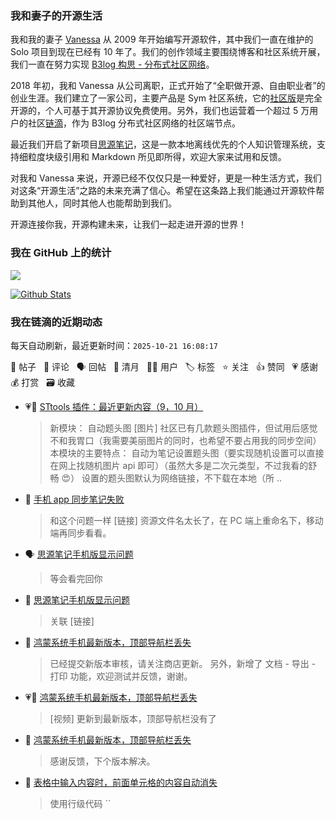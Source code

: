 ### 我和妻子的开源生活

我和我的妻子 [Vanessa](https://github.com/Vanessa219) 从 2009 年开始编写开源软件，其中我们一直在维护的 Solo 项目到现在已经有 10 年了。我们的创作领域主要围绕博客和社区系统开展，我们一直在努力实现 [B3log 构思 - 分布式社区网络](https://ld246.com/article/1546941897596)。

2018 年初，我和 Vanessa 从公司离职，正式开始了“全职做开源、自由职业者”的创业生涯。我们建立了一家公司，主要产品是 Sym 社区系统，它的[社区版](https://github.com/88250/symphony)是完全开源的，个人可基于其开源协议免费使用。另外，我们也运营着一个超过 5 万用户的社区[链滴](https://ld246.com)，作为 B3log 分布式社区网络的社区端节点。

最近我们开启了新项目[思源笔记](https://github.com/siyuan-note/siyuan)，这是一款本地离线优先的个人知识管理系统，支持细粒度块级引用和 Markdown 所见即所得，欢迎大家来试用和反馈。

对我和 Vanessa 来说，开源已经不仅仅只是一种爱好，更是一种生活方式，我们对这条“开源生活”之路的未来充满了信心。希望在这条路上我们能通过开源软件帮助到其他人，同时其他人也能帮助到我们。

开源连接你我，开源构建未来，让我们一起走进开源的世界！

### 我在 GitHub 上的统计

<a title="Hits" target="_blank" href="https://github.com/88250/88250"><img src="https://hits.b3log.org/88250/88250.svg"></a>

[![Github Stats](https://github-readme-stats.vercel.app/api?username=88250&theme=tokyonight&show_icons=true)](https://github.com/88250)

<!--events start -->

### 我在链滴的近期动态

每天自动刷新，最近更新时间：`2025-10-21 16:08:17`

📝 帖子 &nbsp; 💬 评论 &nbsp; 🗣 回帖 &nbsp; 🌙 清月 &nbsp; 👨‍💻 用户 &nbsp; 🏷️ 标签 &nbsp; ⭐️ 关注 &nbsp; 👍 赞同 &nbsp; 💗 感谢 &nbsp; 💰 打赏 &nbsp; 🗃 收藏

* 💗📝 [STtools 插件：最近更新内容（9，10 月）](https://ld246.com/article/1760977116942)

  > 新模块： 自动题头图 [图片] 社区已有几款题头图插件，但试用后感觉不和我胃口（我需要美丽图片的同时，也希望不要占用我的同步空间） 本模块的主要特点： 自动为笔记设置题头图（要实现随机设置可以直接在网上找随机图片 api 即可）（虽然大多是二次元类型，不过我看的舒畅 😍） 设置的题头图默认为网络链接，不下载在本地（所 ..
* 💬 [手机 app 同步笔记失败](https://ld246.com/article/1760866325341/comment/1761010983940#comments)

  > 和这个问题一样 [链接] 资源文件名太长了，在 PC 端上重命名下，移动端再同步看看。
* 🗣 [思源笔记手机版显示问题](https://ld246.com/article/1760972288287/comment/1761007322237#comments)

  > 等会看完回你
* 💬 [思源笔记手机版显示问题](https://ld246.com/article/1760972288287/comment/1760972801028#comments)

  > 关联 [链接]
* 💬 [鸿蒙系统手机最新版本，顶部导航栏丢失](https://ld246.com/article/1760963962979/comment/1760971170232#comments)

  > 已经提交新版本审核，请关注商店更新。 另外，新增了 文档 - 导出 - 打印 功能，欢迎测试并反馈，谢谢。
* 💗📝 [鸿蒙系统手机最新版本，顶部导航栏丢失](https://ld246.com/article/1760963962979)

  > [视频] 更新到最新版本，顶部导航栏没有了
* 💬 [鸿蒙系统手机最新版本，顶部导航栏丢失](https://ld246.com/article/1760963962979/comment/1760965851051#comments)

  > 感谢反馈，下个版本解决。
* 💬 [表格中输入内容时，前面单元格的内容自动消失](https://ld246.com/article/1760965527522/comment/1760965685167#comments)

  > 使用行级代码 ``


<!--events end -->
